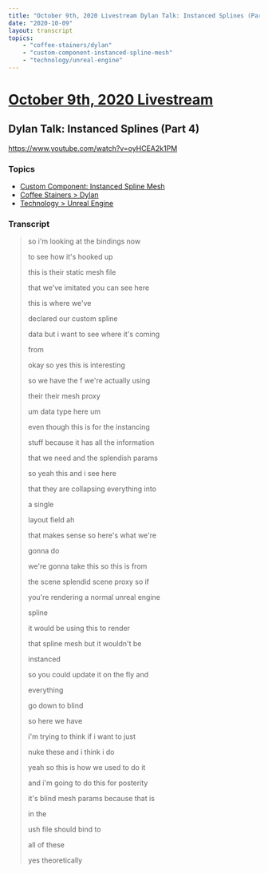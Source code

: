 ```yaml
---
title: "October 9th, 2020 Livestream Dylan Talk: Instanced Splines (Part 4)"
date: "2020-10-09"
layout: transcript
topics:
    - "coffee-stainers/dylan"
    - "custom-component-instanced-spline-mesh"
    - "technology/unreal-engine"
---
```

# [October 9th, 2020 Livestream](../2020-10-09.md)
## Dylan Talk: Instanced Splines (Part 4)
https://www.youtube.com/watch?v=oyHCEA2k1PM

### Topics
* [Custom Component: Instanced Spline Mesh](../topics/custom-component-instanced-spline-mesh.md)
* [Coffee Stainers > Dylan](../topics/coffee-stainers/dylan.md)
* [Technology > Unreal Engine](../topics/technology/unreal-engine.md)

### Transcript

> so i'm looking at the bindings now
> 
> to see how it's hooked up
> 
> this is their static mesh file
> 
> that we've imitated you can see here
> 
> this is where we've
> 
> declared our custom spline
> 
> data but i want to see where it's coming
> 
> from
> 
> okay so yes this is interesting
> 
> so we have the f we're actually using
> 
> their their mesh proxy
> 
> um data type here um
> 
> even though this is for the instancing
> 
> stuff because it has all the information
> 
> that we need and the splendish params
> 
> so yeah this and i see here
> 
> that they are collapsing everything into
> 
> a single
> 
> layout field ah
> 
> that makes sense so here's what we're
> 
> gonna do
> 
> we're gonna take this so this is from
> 
> the scene splendid scene proxy so if
> 
> you're rendering a normal unreal engine
> 
> spline
> 
> it would be using this to render
> 
> that spline mesh but it wouldn't be
> 
> instanced
> 
> so you could update it on the fly and
> 
> everything
> 
> go down to blind
> 
> so here we have
> 
> i'm trying to think if i want to just
> 
> nuke these and i think i do
> 
> yeah so this is how we used to do it
> 
> and i'm going to do this for posterity
> 
> it's blind mesh params because that is
> 
> in the
> 
> ush file should bind to
> 
> all of these
> 
> yes theoretically
> 
